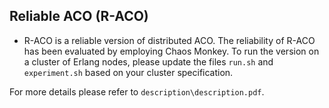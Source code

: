 Reliable ACO (R-ACO)
----------------------------
* R-ACO is a reliable version of distributed ACO. The reliability of R-ACO has been evaluated by employing Chaos Monkey.
To run the version on a cluster of Erlang nodes, please update the files `run.sh` and `experiment.sh` based on your cluster specification.

For more details please refer to `description\description.pdf`.
